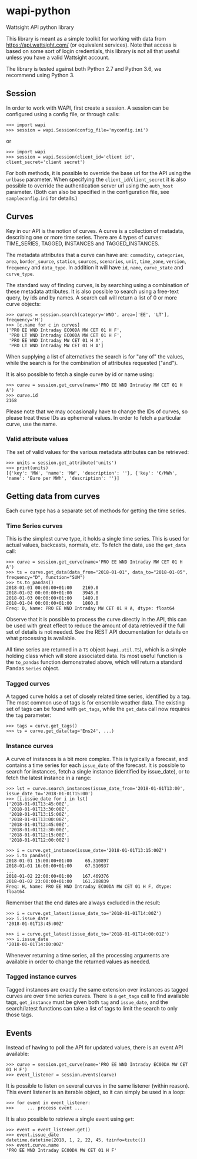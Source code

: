 # wapi-python
Wattsight API python library

This library is meant as a simple toolkit for working with data from
https://api.wattsight.com/ (or equivalent services).  Note that access
is based on some sort of login credentials, this library is not all
that useful unless you have a valid Wattsight account.

The library is tested against both Python 2.7 and Python 3.6,
we recommend using Python 3.


## Session

In order to work with WAPI, first create a session.  A session can be configured
using a config file, or through calls:

```commandline
>>> import wapi
>>> session = wapi.Session(config_file='myconfig.ini')
```

or

```commandline
>>> import wapi
>>> session = wapi.Session(client_id='client id', client_secret='client secret')
```

For both methods, it is possible to override the base url for the API using the `urlbase`
parameter.  When specifying the `client_id`/`client_secret` it is also possible to
override the authentication server url using the `auth_host` parameter.
(Both can also be specified in the configuration file, see `sampleconfig.ini` for details.)

## Curves

Key in our API is the notion of curves.  A curve is a collection of metadata, describing
one or more time series.  There are 4 types of curves: TIME_SERIES, TAGGED, INSTANCES
and TAGGED_INSTANCES.

The metadata attributes that a curve can have are: `commodity`, `categories`, `area`,
`border_source`, `station`, `sources`, `scenarios`, `unit`, `time_zone`, `version`,
`frequency` and `data_type`.  In addition it will have `id`, `name`, `curve_state`
and `curve_type`.

The standard way of finding curves, is by searching using a combination of these metadata
attributes.  It is also possible to search using a free-text query, by ids and by names.
A search call will return a list of 0 or more curve objects:

```commandline
>>> curves = session.search(category='WND', area=['EE', 'LT'], frequency='H')
>>> [c.name for c in curves]
['PRO EE WND Intraday EC00DA MW CET 01 H F',
 'PRO LT WND Intraday EC00DA MW CET 01 H F',
 'PRO EE WND Intraday MW CET 01 H A',
 'PRO LT WND Intraday MW CET 01 H A']
```

When supplying a list of alternatives the search is for "any of" the values,
while the search is for the combination of attributes requested ("and").

It is also possible to fetch a single curve by id or name using:

```commandline
>>> curve = session.get_curve(name='PRO EE WND Intraday MW CET 01 H A')
>>> curve.id
2168
```

Please note that we may occasionally have to change the IDs of curves, so please treat
these IDs as ephemeral values.  In order to fetch a particular curve, use the name.

### Valid attribute values

The set of valid values for the various metadata attributes can be retrieved:

```commandline
>>> units = session.get_attribute('units')
>>> print(units)
[{'key': 'MW', 'name': 'MW', 'description': ''}, {'key': '€/MWh', 'name': 'Euro per MWh', 'description': ''}]
```


## Getting data from curves

Each curve type has a separate set of methods for getting the time series.

### Time Series curves

This is the simplest curve type, it holds a single time series.  This is used for
actual values, backcasts, normals, etc.  To fetch the data, use the `get_data` call:

```commandline
>>> curve = session.get_curve(name='PRO EE WND Intraday MW CET 01 H A')
>>> ts = curve.get_data(data_from="2018-01-01", data_to="2018-01-05", frequency="D", function="SUM")
>>> ts.to_pandas()
2018-01-01 00:00:00+01:00    2169.0
2018-01-02 00:00:00+01:00    3948.0
2018-01-03 00:00:00+01:00    1489.0
2018-01-04 00:00:00+01:00    1860.0
Freq: D, Name: PRO EE WND Intraday MW CET 01 H A, dtype: float64
```

Observe that it is possible to process the curve directly in the API, this can be used with
great effect to reduce the amount of data retrieved if the full set of details is not needed.
See the REST API documentation for details on what processing is available.

All time series are returned in a `TS` object (`wapi.util.TS`), which is a simple holding
class which will store associated data.  Its most useful function is the `to_pandas` function
demonstrated above, which will return a standard Pandas `Series` object.

### Tagged curves

A tagged curve holds a set of closely related time series, identified by a tag.  The most
common use of tags is for ensemble weather data.  The existing set of tags can be found
with `get_tags`, while the `get_data` call now requires the `tag` parameter:

```commandline
>>> tags = curve.get_tags()
>>> ts = curve.get_data(tag='Ens24', ...)
```


### Instance curves

A curve of instances is a bit more complex.  This is typically a forecast, and contains
a time series for each `issue_date` of the forecast.  It is possible to search for instances,
fetch a single instance (identified by issue_date), or to fetch the latest instance in a range:

```commandline
>>> lst = curve.search_instances(issue_date_from='2018-01-01T13:00', issue_date_to='2018-01-01T15:00')
>>> [i.issue_date for i in lst]
['2018-01-01T13:45:00Z',
 '2018-01-01T13:30:00Z',
 '2018-01-01T13:15:00Z',
 '2018-01-01T13:00:00Z',
 '2018-01-01T12:45:00Z',
 '2018-01-01T12:30:00Z',
 '2018-01-01T12:15:00Z',
 '2018-01-01T12:00:00Z']

>>> i = curve.get_instance(issue_date='2018-01-01T13:15:00Z')
>>> i.to_pandas()
2018-01-01 15:00:00+01:00     65.310897
2018-01-01 16:00:00+01:00     67.510937
...
2018-01-02 22:00:00+01:00    167.469376
2018-01-02 23:00:00+01:00    161.208839
Freq: H, Name: PRO EE WND Intraday EC00DA MW CET 01 H F, dtype: float64
```

Remember that the end dates are always excluded in the result:

```commandline
>>> i = curve.get_latest(issue_date_to='2018-01-01T14:00Z')
>>> i.issue_date
'2018-01-01T13:45:00Z'

>>> i = curve.get_latest(issue_date_to='2018-01-01T14:00:01Z')
>>> i.issue_date
'2018-01-01T14:00:00Z'
```

Whenever returning a time series, all the processing arguments are available in order to
change the returned values as needed.


### Tagged instance curves

Tagged instances are exactly the same extension over instances as tagged curves are over
time series curves.  There is a `get_tags` call to find available tags, `get_instance`
must be given both `tag` and `issue_date`, and the search/latest functions can take a list
of tags to limit the search to only those tags.


## Events

Instead of having to poll the API for updated values, there is an event API available:

```commandline
>>> curve = session.get_curve(name='PRO EE WND Intraday EC00DA MW CET 01 H F')
>>> event_listener = session.events(curve)
```

It is possible to listen on several curves in the same listener (within reason).
This event listener is an iterable object, so it can simply be used in a loop:

```commandline
>>> for event in event_listener:
>>>     ... process event ...
```

It is also possible to retrieve a single event using `get`:

```commandline
>>> event = event_listener.get()
>>> event.issue_date
datetime.datetime(2018, 1, 2, 22, 45, tzinfo=tzutc())
>>> event.curve.name
'PRO EE WND Intraday EC00DA MW CET 01 H F'
```
